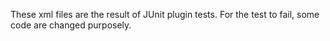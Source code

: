 These xml files are the result of JUnit plugin tests.
For the test to fail, some code are changed purposely.

